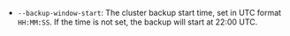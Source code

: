 * `--backup-window-start`: The cluster backup start time, set in UTC format `HH:MM:SS`. If the time is not set, the backup will start at 22:00 UTC.
